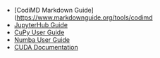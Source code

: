 * [CodiMD Markdown Guide](https://www.markdownguide.org/tools/codimd
* [JupyterHub Guide](https://servicedesk.surfsara.nl/wiki/display/WIKI/User+Manual+-+Student)
* [CuPy User Guide](https://docs.cupy.dev/en/stable/user_guide/index.html)
* [Numba User Guide](https://numba.pydata.org/numba-doc/latest/user/index.html)
* [CUDA Documentation](https://docs.nvidia.com/cuda/cuda-c-programming-guide/index.html)
